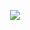   <p align="center">
    <img src="https://discord.c99.nl/widget/theme-4/865077156816093237.png">
</p>
